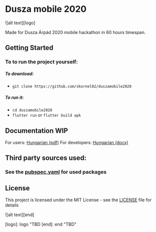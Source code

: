 # Dusza mobile 2020

![alt text][logo]

Made for Dusza Árpád 2020 mobile hackathon in 60 hours timespan.

## Getting Started

### To to run the project yourself:
##### To download:
* `git clone https://github.com/skornel02/duszamobile2020`
##### To run it:
* `cd duszamobile2020`
* `flutter run` or `flutter build apk`


## Documentation WIP
For users: [Hungarian (pdf)](Felhasznaloi_kezikonyv.pdf)
For developers: [Hungarian (docx)](Fejlesztoi_dokumentacio.docx)

## Third party sources used:
### See the [pubspec.yaml](pubspec.yaml) for used packages

## License

This project is licensed under the MIT License - see the [LICENSE](LICENSE) file for details

![alt text][end]

[logo]: logo "TBD
[end]: end "TBD"